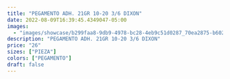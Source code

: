 ```yaml
---
title: "PEGAMENTO ADH. 21GR 10-20 3/6 DIXON"
date: 2022-08-09T16:39:45.4349047-05:00
images:
  - "images/showcase/b299faa8-9db9-4978-bc28-4eb9c51d0287_70ea2875-b602-45d6-b6ba-1301862b726f.webp"
description: "PEGAMENTO ADH. 21GR 10-20 3/6 DIXON"
price: "26"
sizes: ["PIEZA"]
colors: ["PEGAMENTO"]
draft: false
---
```

